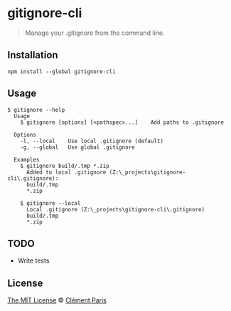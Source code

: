 # gitignore-cli
> Manage your .gitignore from the command line.

## Installation
```
npm install --global gitignore-cli
```

## Usage
```
$ gitignore --help
  Usage
    $ gitignore [options] [<pathspec>...]    Add paths to .gitignore

  Options
    -l, --local    Use local .gitignore (default)
    -g, --global   Use global .gitignore

  Examples
    $ gitignore build/.tmp *.zip
      Added to local .gitignore (Z:\_projects\gitignore-cli\.gitignore):
      build/.tmp
      *.zip

    $ gitignore --local
      Local .gitignore (Z:\_projects\gitignore-cli\.gitignore)
      build/.tmp
      *.zip
```

## TODO
- Write tests

## License
[The MIT License](https://opensource.org/licenses/MIT) © [Clément Paris](http://www.clementparis.fr)
